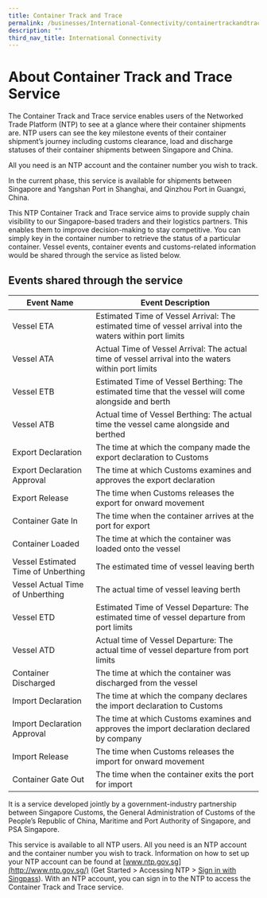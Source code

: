 ```yaml
---
title: Container Track and Trace
permalink: /businesses/International-Connectivity/containertrackandtrace/
description: ""
third_nav_title: International Connectivity
---
```

# About Container Track and Trace Service
The Container Track and Trace service enables users of the Networked Trade Platform (NTP) to see at a glance where their container shipments are. NTP users can see the key milestone events of their container shipment’s journey including customs clearance, load and discharge statuses of their container shipments between Singapore and China. 

All you need is an NTP account and the container number you wish to track. 

In the current phase, this service is available for shipments between Singapore and Yangshan Port in Shanghai, and Qinzhou Port in Guangxi, China.

This NTP Container Track and Trace service aims to provide supply chain visibility to our Singapore-based traders and their logistics partners. This enables them to improve decision-making to stay competitive. You can simply key in the container number to retrieve the status of a particular container. Vessel events, container events and customs-related information would be shared through the service as listed below.  

## Events shared through the service

| Event Name | Event Description |
|--|--|
| Vessel ETA | Estimated Time of Vessel Arrival: The estimated time of vessel arrival into the waters within port limits | 
| Vessel ATA | Actual Time of Vessel Arrival: The actual time of vessel arrival into the waters within port limits |
| Vessel ETB | Estimated Time of Vessel Berthing: The estimated time that the vessel will come alongside and berth |
| Vessel ATB | Actual time of Vessel Berthing: The actual time the vessel came alongside and berthed |
| Export Declaration | The time at which the company made the export declaration to Customs |
| Export Declaration Approval | The time at which Customs examines and approves the export declaration |
| Export Release | The time when Customs releases the export for onward movement |
| Container Gate In | The time when the container arrives at the port for export |
| Container Loaded | The time at which the container was loaded onto the vessel |
| Vessel Estimated Time of Unberthing | The estimated time of vessel leaving berth |
| Vessel Actual Time of Unberthing | The actual time of vessel leaving berth |
| Vessel ETD | Estimated Time of Vessel Departure: The estimated time of vessel departure from port limits |
| Vessel ATD | Actual time of Vessel Departure: The actual time of vessel departure from port limits |
| Container Discharged | The time at which the container was discharged from the vessel | 
| Import Declaration | The time at which the company declares the import declaration to Customs | 
| Import Declaration Approval | The time at which Customs examines and approves the import declaration declared by company |
| Import Release | The time when Customs releases the import for onward movement | 
| Container Gate Out | The time when the container exits the port for import |

It is a service developed jointly by a government-industry partnership between Singapore Customs, the General Administration of Customs of the People’s Republic of China, Maritime and Port Authority of Singapore, and PSA Singapore. 

This service is available to all NTP users. All you need is an NTP account and the container number you wish to track. Information on how to set up your NTP account can be found at [www.ntp.gov.sg](http://www.ntp.gov.sg/) (Get Started > Accessing NTP > [Sign in with Singpass](https://www.ntp.gov.sg/public/accessing-ntp---singpass)). With an NTP account, you can sign in to the NTP to access the Container Track and Trace service.
